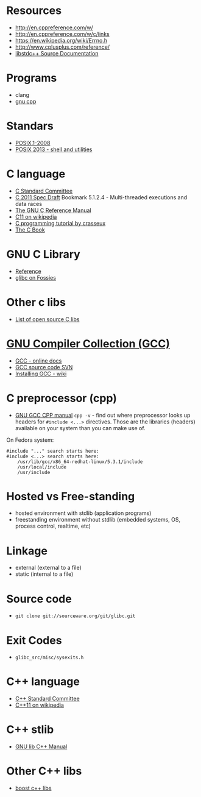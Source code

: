 # Resources
- http://en.cppreference.com/w/
- http://en.cppreference.com/w/c/links
- https://en.wikipedia.org/wiki/Errno.h
- http://www.cplusplus.com/reference/
- [libstdc++ Source Documentation](https://gcc.gnu.org/onlinedocs/gcc-4.6.2/libstdc++/api/)


# Programs
- clang
- [gnu cpp](https://gcc.gnu.org/onlinedocs/cpp/index.html)

# Standars
- [POSIX.1-2008](http://pubs.opengroup.org/onlinepubs/9699919799/)
- [POSIX 2013 - shell and utilities](http://pubs.opengroup.org/onlinepubs/9699919799/utilities/contents.html)

# C language
- [C Standard Committee](http://www.open-std.org/jtc1/sc22/wg14/)
- [C 2011 Spec Draft](http://www.open-std.org/jtc1/sc22/wg14/www/docs/n1570.pdf) Bookmark 5.1.2.4 - Multi-threaded executions and data races
- [The GNU C Reference Manual](https://www.gnu.org/software/gnu-c-manual/gnu-c-manual.html)
- [C11 on wikipedia](https://en.wikipedia.org/wiki/C11_(C_standard_revision))
- [C programming tutorial by crasseux](http://www.crasseux.com/books/ctutorial/)
- [The C Book](http://publications.gbdirect.co.uk/c_book/)

# GNU C Library
- [Reference](https://www.gnu.org/software/libc/manual/html_node/index.html)
- [glibc on Fossies](https://fossies.org/dox/glibc-2.23/index.html)

# Other c libs
- [List of open source C libs](http://en.cppreference.com/w/c/links/libs)

# [GNU Compiler Collection (GCC)](https://gcc.gnu.org/)
- [GCC - online docs](https://gcc.gnu.org/onlinedocs/)
- [GCC source code SVN](https://gcc.gnu.org/svn.html)
- [Installing GCC - wiki](https://gcc.gnu.org/wiki/InstallingGCC)

# C preprocessor (cpp)
- [GNU GCC CPP manual](https://gcc.gnu.org/onlinedocs/gcc-6.1.0/cpp/)
`cpp -v` - find out where preprocessor looks up headers for `#include <...>` directives. Those are the libraries (headers) available on your system than you can make use of.

On Fedora system:
```
#include "..." search starts here:
#include <...> search starts here:
    /usr/lib/gcc/x86_64-redhat-linux/5.3.1/include
    /usr/local/include
    /usr/include
```

# Hosted vs Free-standing
- hosted environment with stdlib (application programs)
- freestanding environment without stdlib (embedded systems, OS, process control, realtime, etc)

# Linkage
- external (external to a file)
- static (internal to a file)

# Source code
- `git clone git://sourceware.org/git/glibc.git`

# Exit Codes
- `glibc_src/misc/sysexits.h`

# C++ language
- [C++ Standard Committee](http://www.open-std.org/jtc1/sc22/wg21/)
- [C++11 on wikipedia](https://en.wikipedia.org/wiki/C++11)

# C++ stlib
- [GNU lib C++ Manual](https://gcc.gnu.org/onlinedocs/libstdc++/manual/)

# Other C++ libs
- [boost c++ libs](http://www.boost.org/)
